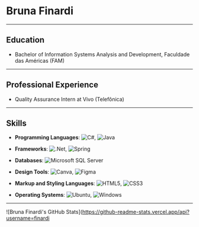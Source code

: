 # Bruna Finardi

---

## Education

- Bachelor of Information Systems Analysis and Development, Faculdade das Américas (FAM)

---

## Professional Experience

- Quality Assurance Intern at Vivo (Telefônica)

---

## Skills

- **Programming Languages**: ![C#](https://img.shields.io/badge/C%23-%23239120.svg?style=flat-square&logo=c-sharp&logoColor=white), ![Java](https://img.shields.io/badge/Java-%23ED8B00.svg?style=flat-square&logo=java&logoColor=white)
  
- **Frameworks**: ![.Net](https://img.shields.io/badge/.NET-5C2D91?style=flat-square&logo=.net&logoColor=white), ![Spring](https://img.shields.io/badge/Spring-%236DB33F.svg?style=flat-square&logo=spring&logoColor=white)
  
- **Databases**: ![Microsoft SQL Server](https://img.shields.io/badge/Microsoft%20SQL%20Server-CC2927?style=flat-square&logo=microsoft%20sql%20server&logoColor=white)
  
- **Design Tools**: ![Canva](https://img.shields.io/badge/Canva-%2300C4CC.svg?style=flat-square&logo=Canva&logoColor=white), ![Figma](https://img.shields.io/badge/Figma-%23F24E1E.svg?style=flat-square&logo=figma&logoColor=white)
  
- **Markup and Styling Languages**: ![HTML5](https://img.shields.io/badge/HTML5-%23E34F26.svg?style=flat-square&logo=html5&logoColor=white), ![CSS3](https://img.shields.io/badge/CSS3-%231572B6.svg?style=flat-square&logo=css3&logoColor=white)
  
- **Operating Systems**: ![Ubuntu](https://img.shields.io/badge/Ubuntu-E95420?style=flat-square&logo=ubuntu&logoColor=white), ![Windows](https://img.shields.io/badge/Windows-0078D6?style=flat-square&logo=windows&logoColor=white)

---

![Bruna Finardi's GitHub Stats](https://github-readme-stats.vercel.app/api?username=finardi
